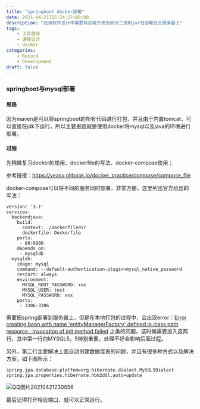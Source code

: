 ```yaml
---
title: "springboot docker部署"
date: 2021-04-21T15:24:27+08:00
description: "应用软件设计中需要将后端开发的部分二进制jar包部署在云服务器上"
tags: 
    - 工具使用
    - 课程设计
    - docker
categories:
    - Record
    - Development
draft: false
---
```


### springboot与mysql部署

#### 思路

因为maven是可以将springboot的所有代码进行打包，并且由于内置tomcat，可以直接在jdk下运行，所以主要思路就是使用docker将mysql以及java的环境进行部署。
<!--more-->

#### 过程

先稍微复习docker的使用、dockerfile的写法、docker-compose使用；

参考链接：https://yeasy.gitbook.io/docker_practice/compose/compose_file

docker-compose可以将不同的服务同时部署，非常方便，这里列出官方给出的写法：

```
version: '3.1'
services:
  backendjava:
    build:
      context: ./Dockerfiledir
      dockerfile: Dockerfile
    ports:
     - 80:8000
    depends_on:
     - mysqldb
  mysqldb:
    image: mysql
    command: --default-authentication-plugin=mysql_native_password
    restart: always
    environment:
      MYSQL_ROOT_PASSWORD: xxx
      MYSQL_USER: test
      MYSQL_PASSWORD: xxx
    ports:
     - 3306:3306
```

需要把spring部署到服务器上，但是在本地打包的过程中，会出现error：[Error creating bean with name 'entityManagerFactory' defined in class path resource : Invocation of init method failed](https://stackoverflow.com/questions/40058001/error-creating-bean-with-name-entitymanagerfactory-defined-in-class-path-resou) 之类的问题，这时候需要加入这两行，其中第一行的MYSQL5，5特别重要，处理不好会影响后面过程。

另外，第二行主要解决上面自动创建数据库表的问题，并且有很多种方式以及解决方案，如下图所示：

```
spring.jpa.database-platfom=org.hibernate.dialect.MySQL5Dialect
spring.jpa.properties.hibernate.hbm2ddl.auto=update     
```

![QQ图片20210421230056](/assets/springboot%E4%B8%8Emysql%E9%83%A8%E7%BD%B2/QQ%E5%9B%BE%E7%89%8720210421230056.png)

最后记得打开相应端口，就可以正常运行。